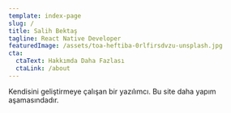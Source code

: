 ```yaml
---
template: index-page
slug: /
title: Salih Bektaş
tagline: React Native Developer
featuredImage: /assets/toa-heftiba-0rlfirsdvzu-unsplash.jpg
cta:
  ctaText: Hakkımda Daha Fazlası
  ctaLink: /about
---
```


Kendisini geliştirmeye çalışan bir yazılımcı. Bu site daha yapım aşamasındadır.
